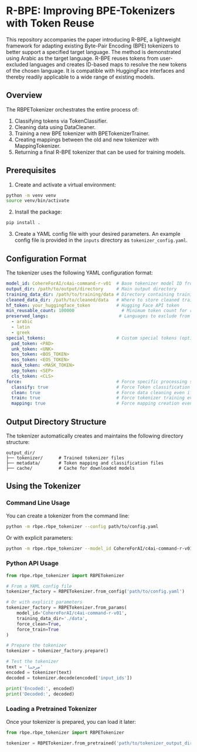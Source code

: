 # R-BPE: Improving BPE-Tokenizers with Token Reuse

This repository accompanies the paper introducing R-BPE, a lightweight framework for adapting existing Byte-Pair Encoding (BPE) tokenizers to better support a specified target language. The method is demonstrated using Arabic as the target language. R-BPE reuses tokens from
user-excluded languages and creates ID-based maps to resolve the new tokens of the chosen language. It is compatible with HuggingFace interfaces and thereby readily applicable to a wide range of existing models.

## Overview
The RBPETokenizer orchestrates the entire process of:
1. Classifying tokens via TokenClassifier.
2. Cleaning data using DataCleaner.
3. Training a new BPE tokenizer with BPETokenizerTrainer.
4. Creating mappings between the old and new tokenizer with MappingTokenizer.
5. Returning a final R-BPE tokenizer that can be used for training models.

## Prerequisites

1. Create and activate a virtual environment:
```bash
python -m venv venv
source venv/bin/activate
```

2. Install the package:
```bash
pip install .
```

3. Create a YAML config file with your desired parameters. An example config file is provided in the `inputs` directory as `tokenizer_config.yaml`.

## Configuration Format

The tokenizer uses the following YAML configuration format:

```yaml
model_id: CohereForAI/c4ai-command-r-v01  # Base tokenizer model ID from Hugging Face
output_dir: /path/to/output/directory     # Main output directory
training_data_dir: /path/to/training/data # Directory containing training data
cleaned_data_dir: /path/to/cleaned/data   # Where to store cleaned training data (optional)
hf_token: your_huggingface_token          # Hugging Face API token
min_reusable_count: 100000                  # Minimum token count for reusable IDs (threshold h)
preserved_langs:                           # Languages to exclude from reuse
  - arabic
  - latin
  - greek
special_tokens:                           # Custom special tokens (optional)
  pad_token: <PAD>
  unk_token: <UNK>
  bos_token: <BOS_TOKEN>
  eos_token: <EOS_TOKEN>
  mask_token: <MASK_TOKEN>
  sep_token: <SEP>
  cls_token: <CLS>
force:                                    # Force specific processing steps
  classify: true                          # Force Token classification even if output exists
  clean: true                             # Force data cleaning even if output exists
  train: true                             # Force tokenizer training even if trained
  mapping: true                           # Force mapping creation even if exists
```

## Output Directory Structure

The tokenizer automatically creates and maintains the following directory structure:

```
output_dir/
├── tokenizer/      # Trained tokenizer files
├── metadata/       # Token mapping and classification files
├── cache/          # Cache for downloaded models
```

## Using the Tokenizer

### Command Line Usage

You can create a tokenizer from the command line:

```bash
python -m rbpe.rbpe_tokenizer --config path/to/config.yaml
```

Or with explicit parameters:

```bash
python -m rbpe.rbpe_tokenizer --model_id CohereForAI/c4ai-command-r-v01 --output_dir ./outputs --training_data_dir ./data --force_clean --force_train
```

### Python API Usage

```python
from rbpe.rbpe_tokenizer import RBPETokenizer

# From a YAML config file
tokenizer_factory = RBPETokenizer.from_config('path/to/config.yaml')

# Or with explicit parameters
tokenizer_factory = RBPETokenizer.from_params(
    model_id='CohereForAI/c4ai-command-r-v01',
    training_data_dir='./data',
    force_clean=True,
    force_train=True
)

# Prepare the tokenizer
tokenizer = tokenizer_factory.prepare()

# Test the tokenizer
text = 'مرحبا'
encoded = tokenizer(text)
decoded = tokenizer.decode(encoded['input_ids'])

print('Encoded:', encoded)
print('Decoded:', decoded)
```

### Loading a Pretrained Tokenizer

Once your tokenizer is prepared, you can load it later:

```python
from rbpe.rbpe_tokenizer import RBPETokenizer

tokenizer = RBPETokenizer.from_pretrained('path/to/tokenizer_output_dir')
```
